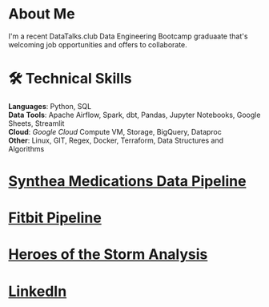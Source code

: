 


# About Me
I'm a recent DataTalks.club Data Engineering Bootcamp graduaate that's welcoming job opportunities and offers to collaborate.

# 🛠️ Technical Skills

**Languages**: Python, SQL  
**Data** **Tools**: Apache Airflow, Spark, dbt, Pandas, Jupyter Notebooks, Google Sheets, Streamlit  
**Cloud**: *Google Cloud* Compute VM, Storage, BigQuery, Dataproc  
**Other**: Linux, GIT, Regex, Docker, Terraform, Data Structures and Algorithms  


# [Synthea Medications Data Pipeline](https://github.com/MichaelSalata/synthea-pipeline)


# [Fitbit Pipeline](https://github.com/MichaelSalata/compare-my-biometrics)



# [Heroes of the Storm Analysis](https://michaelsalata.github.io/Heroes-of-the-Storm-Analysis/)



# [LinkedIn](https://www.linkedin.com/in/michael-salata-6115a926/)
